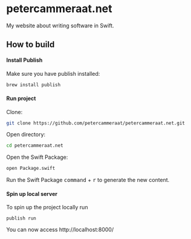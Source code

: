 # petercammeraat.net

My website about writing software in Swift.


## How to build
#### Install Publish

Make sure you have publish installed:

```bash
brew install publish
```

#### Run project

Clone:
```bash
git clone https://github.com/petercammeraat/petercammeraat.net.git
```

Open directory:
```bash
cd petercammeraat.net
```

Open the Swift Package:
```bash
open Package.swift
```

Run the Swift Package <kbd>command</kbd> + <kbd>r</kbd> to generate the new content.


#### Spin up local server

To spin up the project locally run

```
publish run
```

You can now access http://localhost:8000/
